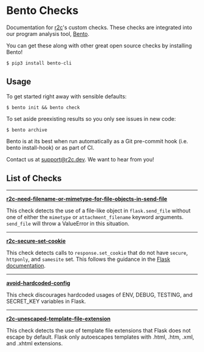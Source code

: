 # Bento Checks

Documentation for [r2c](https://r2c.dev)'s custom checks. These checks are integrated into our program analysis tool, [Bento](https://bento.dev).

You can get these along with other great open source checks by installing Bento!

```
$ pip3 install bento-cli
```

## Usage

To get started right away with sensible defaults:

```
$ bento init && bento check
```

To set aside preexisting results so you only see issues in new code:

```
$ bento archive
```

Bento is at its best when run automatically as a Git pre-commit hook (i.e. bento install-hook) or as part of CI.

Contact us at support@r2c.dev. We want to hear from you!

## List of Checks

---

[**r2c-need-filename-or-mimetype-for-file-objects-in-send-file**](flake8-flask/send_file_open/)

This check detects the use of a file-like object in `flask.send_file` without one of either the `mimetype` or `attachment_filename` keyword arguments. `send_file` will throw a ValueError in this situation.

---

[**r2c-secure-set-cookie**](flake8-flask/secure_set_cookie/)

This check detects calls to `response.set_cookie` that do not have `secure`, `httponly`, and `samesite` set. This follows the guidance in the [Flask documentation](https://flask.palletsprojects.com/en/1.1.x/security/#set-cookie-options).

---

[**avoid-hardcoded-config**](sgrep-flask/avoid_hardcoded_config/)

This check discourages hardcoded usages of ENV, DEBUG, TESTING, and SECRET_KEY variables in Flask.

---

[**r2c-unescaped-template-file-extension**](flake8-flask/unescaped_template_file_extension/)

This check detects the use of template file extensions that Flask does not escape by default. Flask only autoescapes templates with .html, .htm, .xml, and .xhtml extensions.
